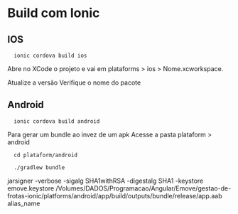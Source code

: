 # Build com Ionic

## IOS

```shell
  ionic cordova build ios
```

Abre no XCode o projeto e vai em plataforms > ios > Nome.xcworkspace.

Atualize a versão
Verifique o nome do pacote

## Android

```shell
  ionic cordova build android
```

Para gerar um bundle ao invez de um apk
Acesse a pasta plataform > android
```shell
  cd plataform/android
  
  ./gradlew bundle
```

jarsigner -verbose -sigalg SHA1withRSA -digestalg SHA1 -keystore emove.keystore /Volumes/DADOS/Programacao/Angular/Emove/gestao-de-frotas-ionic/platforms/android/app/build/outputs/bundle/release/app.aab alias_name

